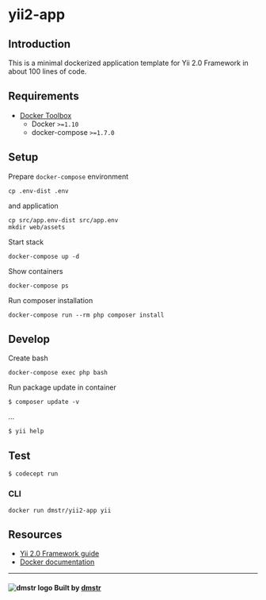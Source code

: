 yii2-app
========

## Introduction

This is a minimal dockerized application template for Yii 2.0 Framework in about 100 lines of code.

## Requirements

- [Docker Toolbox](https://www.docker.com/products/docker-toolbox)
  - Docker `>=1.10`
  - docker-compose `>=1.7.0`

## Setup

Prepare `docker-compose` environment

    cp .env-dist .env

and application    
    
    cp src/app.env-dist src/app.env
    mkdir web/assets

Start stack

    docker-compose up -d

Show containers

    docker-compose ps

Run composer installation

    docker-compose run --rm php composer install


## Develop

Create bash    
    
    docker-compose exec php bash

Run package update in container    
    
    $ composer update -v

...

    $ yii help
      
## Test
      
    $ codecept run      
    
### CLI
    
    docker run dmstr/yii2-app yii

## Resources
    
- [Yii 2.0 Framework guide](http://www.yiiframework.com/doc-2.0/guide-index.html)
- [Docker documentation](https://docs.docker.com)
    
---

#### ![dmstr logo](http://t.phundament.com/dmstr-16-cropped.png) Built by [dmstr](http://diemeisterei.de)
